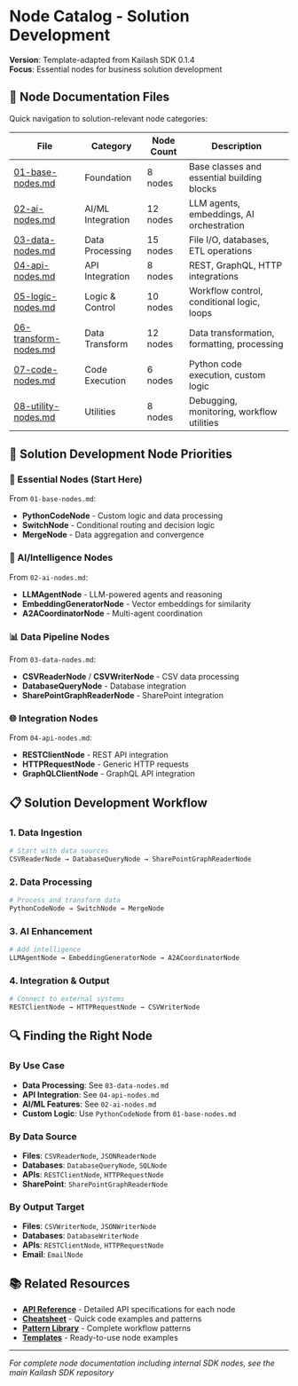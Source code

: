 # Node Catalog - Solution Development

**Version**: Template-adapted from Kailash SDK 0.1.4  
**Focus**: Essential nodes for business solution development

## 📁 Node Documentation Files

Quick navigation to solution-relevant node categories:

| File | Category | Node Count | Description |
|------|----------|------------|-------------|
| [01-base-nodes.md](01-base-nodes.md) | Foundation | 8 nodes | Base classes and essential building blocks |
| [02-ai-nodes.md](02-ai-nodes.md) | AI/ML Integration | 12 nodes | LLM agents, embeddings, AI orchestration |
| [03-data-nodes.md](03-data-nodes.md) | Data Processing | 15 nodes | File I/O, databases, ETL operations |
| [04-api-nodes.md](04-api-nodes.md) | API Integration | 8 nodes | REST, GraphQL, HTTP integrations |
| [05-logic-nodes.md](05-logic-nodes.md) | Logic & Control | 10 nodes | Workflow control, conditional logic, loops |
| [06-transform-nodes.md](06-transform-nodes.md) | Data Transform | 12 nodes | Data transformation, formatting, processing |
| [07-code-nodes.md](07-code-nodes.md) | Code Execution | 6 nodes | Python code execution, custom logic |
| [08-utility-nodes.md](08-utility-nodes.md) | Utilities | 8 nodes | Debugging, monitoring, workflow utilities |

## 🎯 Solution Development Node Priorities

### 🚀 Essential Nodes (Start Here)
From `01-base-nodes.md`:
- **PythonCodeNode** - Custom logic and data processing
- **SwitchNode** - Conditional routing and decision logic
- **MergeNode** - Data aggregation and convergence

### 🤖 AI/Intelligence Nodes
From `02-ai-nodes.md`:
- **LLMAgentNode** - LLM-powered agents and reasoning
- **EmbeddingGeneratorNode** - Vector embeddings for similarity
- **A2ACoordinatorNode** - Multi-agent coordination

### 📊 Data Pipeline Nodes  
From `03-data-nodes.md`:
- **CSVReaderNode** / **CSVWriterNode** - CSV data processing
- **DatabaseQueryNode** - Database integration
- **SharePointGraphReaderNode** - SharePoint integration

### 🌐 Integration Nodes
From `04-api-nodes.md`:
- **RESTClientNode** - REST API integration
- **HTTPRequestNode** - Generic HTTP requests
- **GraphQLClientNode** - GraphQL API integration

## 📋 Solution Development Workflow

### 1. **Data Ingestion**
```python
# Start with data sources
CSVReaderNode → DatabaseQueryNode → SharePointGraphReaderNode
```

### 2. **Data Processing** 
```python
# Process and transform data
PythonCodeNode → SwitchNode → MergeNode
```

### 3. **AI Enhancement**
```python
# Add intelligence
LLMAgentNode → EmbeddingGeneratorNode → A2ACoordinatorNode
```

### 4. **Integration & Output**
```python
# Connect to external systems
RESTClientNode → HTTPRequestNode → CSVWriterNode
```

## 🔍 Finding the Right Node

### By Use Case
- **Data Processing**: See `03-data-nodes.md`
- **API Integration**: See `04-api-nodes.md` 
- **AI/ML Features**: See `02-ai-nodes.md`
- **Custom Logic**: Use `PythonCodeNode` from `01-base-nodes.md`

### By Data Source
- **Files**: `CSVReaderNode`, `JSONReaderNode`
- **Databases**: `DatabaseQueryNode`, `SQLNode` 
- **APIs**: `RESTClientNode`, `HTTPRequestNode`
- **SharePoint**: `SharePointGraphReaderNode`

### By Output Target
- **Files**: `CSVWriterNode`, `JSONWriterNode`
- **Databases**: `DatabaseWriterNode`
- **APIs**: `RESTClientNode`, `HTTPRequestNode`
- **Email**: `EmailNode`

## 📚 Related Resources

- **[API Reference](../api/)** - Detailed API specifications for each node
- **[Cheatsheet](../cheatsheet/)** - Quick code examples and patterns
- **[Pattern Library](../pattern-library/)** - Complete workflow patterns
- **[Templates](../templates/)** - Ready-to-use node examples

---
*For complete node documentation including internal SDK nodes, see the main Kailash SDK repository*